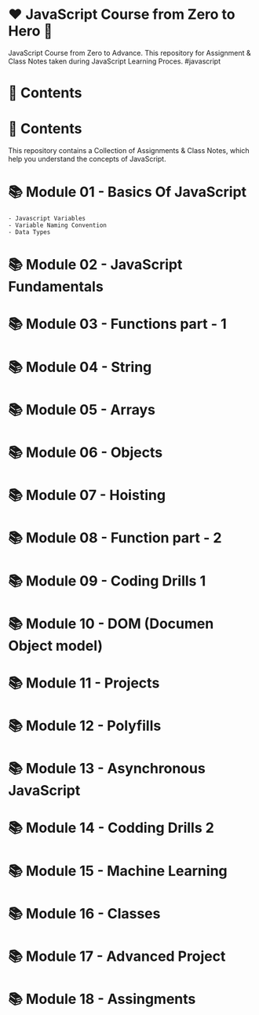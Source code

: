 # ❤ JavaScript Course from Zero to Hero 🚀

JavaScript Course from Zero to Advance. This repository for Assignment & Class Notes taken during JavaScript Learning Proces. #javascript

# 🎨 Contents


# 🎨 Contents
This repository contains a Collection of Assignments & Class Notes, which help you understand the concepts of JavaScript.

# 📚 Module 01 - Basics Of JavaScript
    - Javascript Variables
    - Variable Naming Convention
    - Data Types
# 📚 Module 02 - JavaScript Fundamentals
# 📚 Module 03 - Functions part - 1
# 📚 Module 04 - String
# 📚 Module 05 - Arrays
# 📚 Module 06 - Objects
# 📚 Module 07 - Hoisting
# 📚 Module 08 - Function part - 2
# 📚 Module 09 - Coding Drills 1
# 📚 Module 10 - DOM (Documen Object model)
# 📚 Module 11 - Projects
# 📚 Module 12 - Polyfills
# 📚 Module 13 - Asynchronous JavaScript
# 📚 Module 14 - Codding Drills 2
# 📚 Module 15 - Machine Learning
# 📚 Module 16 - Classes
# 📚 Module 17 - Advanced Project
# 📚 Module 18 - Assingments